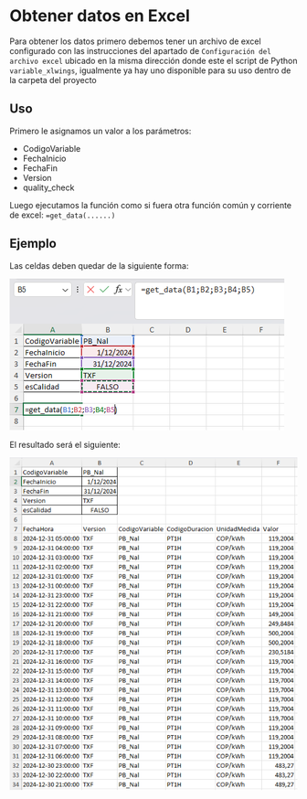 # Obtener datos en Excel

Para obtener los datos primero debemos tener un archivo de excel configurado con las instrucciones del apartado de `Configuración del archivo excel` ubicado en la misma dirección donde este el script de Python `variable_xlwings`, igualmente ya hay uno disponible para su uso dentro de la carpeta del proyecto

## Uso

Primero le asignamos un valor a los parámetros:

- CodigoVariable
- FechaInicio
- FechaFin
- Version
- quality_check

Luego ejecutamos la función como si fuera otra función común y corriente de excel: `=get_data(......)`

## Ejemplo

Las celdas deben quedar de la siguiente forma:

![Configuración celdas](../../images/excel_vars_conf.png)

El resultado será el siguiente:

![Resultado excel](../../images/excel_result.png)